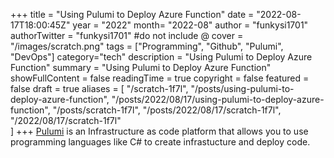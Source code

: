 +++
title = "Using Pulumi to Deploy Azure Function"
date = "2022-08-17T18:00:45Z"
year = "2022"
month= "2022-08"
author = "funkysi1701"
authorTwitter = "funkysi1701" #do not include @
cover = "/images/scratch.png"
tags = ["Programming", "Github", "Pulumi", "DevOps"]
category="tech"
description =  "Using Pulumi to Deploy Azure Function"
summary = "Using Pulumi to Deploy Azure Function"
showFullContent = false
readingTime = true
copyright = false
featured = false
draft = true
aliases = [
    "/scratch-1f7l",
    "/posts/using-pulumi-to-deploy-azure-function",
    "/posts/2022/08/17/using-pulumi-to-deploy-azure-function",
    "/posts/scratch-1f7l",
    "/posts/2022/08/17/scratch-1f7l",
    "/2022/08/17/scratch-1f7l"    
]
+++
[Pulumi](https://www.pulumi.com/docs/get-started/) is an Infrastructure as code platform that allows you to use programming languages like C# to create infrastucture and deploy code. 